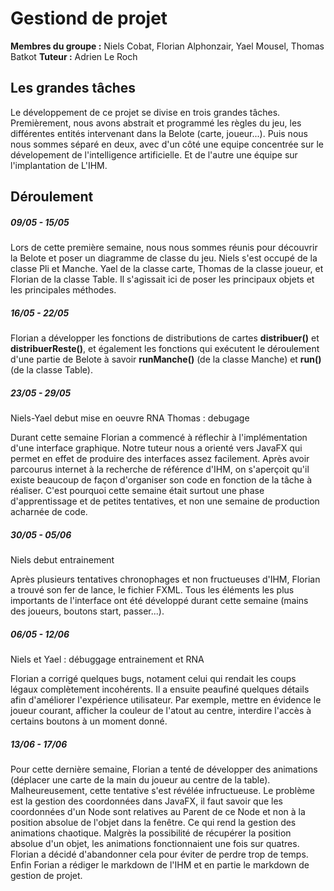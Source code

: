 # Gestiond de projet
**Membres du groupe :** Niels Cobat, Florian Alphonzair, Yael Mousel, Thomas Batkot
**Tuteur :** Adrien Le Roch
## Les grandes tâches
Le développement de ce projet se divise en trois grandes tâches. Premièrement, nous avons abstrait et programmé les règles du jeu, les différentes entités intervenant dans la Belote (carte, joueur...). Puis nous nous sommes séparé en deux, avec d'un côté une equipe concentrée sur le dévelopement de l'intelligence artificielle. Et de l'autre une équipe sur l'implantation de L'IHM.

## Déroulement
##### 09/05 - 15/05
Lors de cette première semaine, nous nous sommes réunis pour découvrir la Belote et poser un diagramme de classe du jeu.
Niels s'est occupé de la classe Pli et Manche. Yael de la classe carte, Thomas de la classe joueur, et Florian de la classe Table. Il s'agissait ici de poser les principaux objets et les principales méthodes.
##### 16/05 - 22/05

Florian a développer les fonctions de distributions de cartes **distribuer()** et **distribuerReste()**, et également les fonctions qui exécutent le déroulement d'une partie de Belote à savoir **runManche()** (de la classe Manche) et **run()** (de la classe Table).
##### 23/05 - 29/05
Niels-Yael debut mise en oeuvre RNA
Thomas : debugage

Durant cette semaine Florian a commencé à réflechir à l'implémentation d'une interface graphique. Notre tuteur nous a orienté vers JavaFX qui permet en effet de produire des interfaces assez facilement. Après avoir parcourus internet à la recherche de référence d'IHM, on s'aperçoit qu'il existe beaucoup de façon d'organiser son code en fonction de la tâche à réaliser. C'est pourquoi cette semaine était surtout une phase d'apprentissage et de petites tentatives, et non une semaine de production acharnée de code.
##### 30/05 - 05/06
Niels debut entrainement

Après plusieurs tentatives chronophages et non fructueuses d'IHM, Florian a trouvé son fer de lance, le fichier FXML. Tous les éléments les plus importants de l'interface ont été développé durant cette semaine (mains des joueurs, boutons start, passer...).
##### 06/05 - 12/06
Niels et Yael : débuggage entrainement et RNA

Florian a corrigé quelques bugs, notament celui qui rendait les coups légaux complètement incohérents. Il a ensuite peaufiné quelques détails afin d'améliorer l'expérience utilisateur. Par exemple, mettre en évidence le joueur courant, afficher la couleur de l'atout au centre, interdire l'accès à certains boutons à un moment donné.
##### 13/06 - 17/06

Pour cette dernière semaine, Florian a tenté de développer des animations (déplacer une carte de la main du joueur au centre de la table). Malheureusement, cette tentative s'est révélée infructueuse. Le problème est la gestion des coordonnées dans JavaFX, il faut savoir que les coordonnées d'un Node sont relatives au Parent de ce Node et non à la position absolue de l'objet dans la fenêtre. Ce qui rend la gestion des animations chaotique. Malgrès la possibilité de récupérer la position absolue d'un objet, les animations fonctionnaient une fois sur quatres. Florian a décidé d'abandonner cela pour éviter de perdre trop de temps. Enfin Forian a rédiger le markdown de l'IHM et en partie le markdown de gestion de projet.
